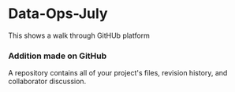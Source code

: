 # Data-Ops-July
This shows a walk through GitHUb platform

### Addition made on GitHub
A repository contains all of your project's files, revision history, and collaborator discussion.


